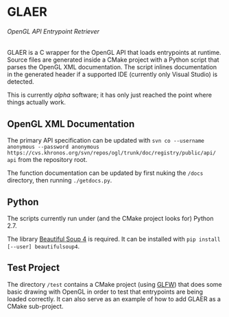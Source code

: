 # GLAER
###### _OpenGL API Entrypoint Retriever_

GLAER is a C wrapper for the OpenGL API that loads entrypoints at runtime. Source files are generated inside a CMake project with a Python script that parses the OpenGL XML documentation. The script inlines documentation in the generated header if a supported IDE (currently only Visual Studio) is detected.

This is currently _alpha_ software; it has only just reached the point where things actually work.

## OpenGL XML Documentation

The primary API specification can be updated with
`svn co --username anonymous --password anonymous https://cvs.khronos.org/svn/repos/ogl/trunk/doc/registry/public/api/ api` from the repository root.

The function documentation can be updated by first nuking the `/docs` directory, then running `./getdocs.py`.

## Python

The scripts currently run under (and the CMake project looks for) Python 2.7.

The library [Beautiful Soup 4](http://www.crummy.com/software/BeautifulSoup/) is required. It can be installed with `pip install [--user] beautifulsoup4`.

## Test Project

The directory `/test` contains a CMake project (using [GLFW](http://www.glfw.org/)) that does some basic drawing with OpenGL in order to test that entrypoints are being loaded correctly. It can also serve as an example of how to add GLAER as a CMake sub-project.
